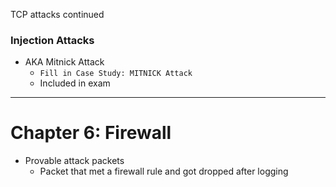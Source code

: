 TCP attacks continued


### Injection Attacks
- AKA Mitnick Attack
	-  `Fill in Case Study: MITNICK Attack `
	- Included in exam

---
# Chapter 6: Firewall

- Provable attack packets
	- Packet that met a firewall rule and got dropped after logging